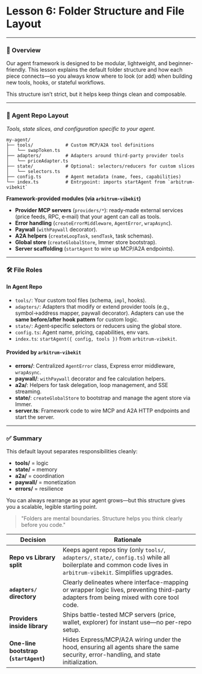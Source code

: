 # **Lesson 6: Folder Structure and File Layout**

---

### 📂 Overview

Our agent framework is designed to be modular, lightweight, and beginner-friendly. This lesson explains the default folder structure and how each piece connects—so you always know where to look (or add) when building new tools, hooks, or stateful workflows.

This structure isn’t strict, but it helps keep things clean and composable.

---

### 📁 Agent Repo Layout

_Tools, state slices, and configuration specific to your agent._

```plaintext
my-agent/
├── tools/            # Custom MCP/A2A tool definitions
│   └── swapToken.ts
├── adapters/         # Adapters around third‑party provider tools
│   └── priceAdapter.ts
├── state/            # Optional: selectors/reducers for custom slices
│   └── selectors.ts
├── config.ts         # Agent metadata (name, fees, capabilities)
└── index.ts          # Entrypoint: imports startAgent from `arbitrum-vibekit`
```

**Framework‑provided modules (via `arbitrum-vibekit`)**

- **Provider MCP servers** (`providers/*`): ready‑made external services (price feeds, RPC, e‑mail) that your agent can call as tools.
- **Error handling** (`createErrorMiddleware`, `AgentError`, `wrapAsync`).
- **Paywall** (`withPaywall` decorator).
- **A2A helpers** (`createLoopTask`, `sendTask`, task schemas).
- **Global store** (`createGlobalStore`, Immer store bootstrap).
- **Server scaffolding** (`startAgent` to wire up MCP/A2A endpoints).

---

### 🛠️ File Roles

#### In Agent Repo

- `tools/`: Your custom tool files (schema, `impl`, hooks).
- `adapters/`: Adapters that modify or extend provider tools (e.g., symbol→address mapper, paywall decorator). Adapters can use the **same before/after hook pattern** for custom logic.
- `state/`: Agent‑specific selectors or reducers using the global store.
- `config.ts`: Agent name, pricing, capabilities, env vars.
- `index.ts`: `startAgent({ config, tools })` from `arbitrum-vibekit`.

#### Provided by `arbitrum-vibekit`

- **errors/**: Centralized `AgentError` class, Express error middleware, `wrapAsync`.
- **paywall/**: `withPaywall` decorator and fee calculation helpers.
- **a2a/**: Helpers for task delegation, loop management, and SSE streaming.
- **state/**: `createGlobalStore` to bootstrap and manage the agent store via Immer.
- **server.ts**: Framework code to wire MCP and A2A HTTP endpoints and start the server.

---

### ✅ Summary

This default layout separates responsibilities cleanly:

- **tools/** = logic
- **state/** = memory
- **a2a/** = coordination
- **paywall/** = monetization
- **errors/** = resilience

You can always rearrange as your agent grows—but this structure gives you a scalable, legible starting point.

> "Folders are mental boundaries. Structure helps you think clearly before you code."

| Decision                              | Rationale                                                                                                                                                          |
| ------------------------------------- | ------------------------------------------------------------------------------------------------------------------------------------------------------------------ |
| **Repo vs Library split**             | Keeps agent repos tiny (only `tools/`, `adapters/`, `state/`, `config.ts`) while all boilerplate and common code lives in `arbitrum-vibekit`. Simplifies upgrades. |
| **`adapters/` directory**             | Clearly delineates where interface-mapping or wrapper logic lives, preventing third-party adapters from being mixed with core tool code.                           |
| **Providers inside library**          | Ships battle-tested MCP servers (price, wallet, explorer) for instant use—no per-repo setup.                                                                       |
| **One-line bootstrap (`startAgent`)** | Hides Express/MCP/A2A wiring under the hood, ensuring all agents share the same security, error-handling, and state initialization.                                |
